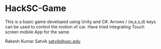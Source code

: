 # HackSC-Game
This is a basic game developed using Unity and C#. Arrows / (w,a,s,d) keys can be used to control the motion of car. Have tried integrating Touch screen mobile App for the same.

Rakesh Kumar Satvik
satvik@usc.edu
